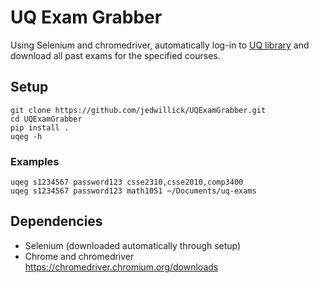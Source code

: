 # UQ Exam Grabber

Using Selenium and chromedriver, automatically log-in to [UQ library](https://www.library.uq.edu.au/exams/) and download all past exams for the specified
courses.

## Setup

```shell
git clone https://github.com/jedwillick/UQExamGrabber.git
cd UQExamGrabber
pip install . 
uqeg -h
```

### Examples

```shell
uqeg s1234567 password123 csse2310,csse2010,comp3400
uqeg s1234567 password123 math1051 ~/Documents/uq-exams
```

## Dependencies

- Selenium (downloaded automatically through setup)
- Chrome and chromedriver <https://chromedriver.chromium.org/downloads>
